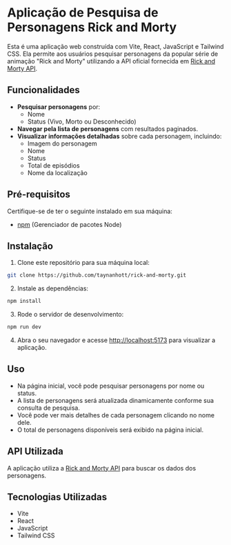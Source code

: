 
# Aplicação de Pesquisa de Personagens Rick and Morty

Esta é uma aplicação web construída com Vite, React, JavaScript e Tailwind CSS. Ela permite aos usuários pesquisar personagens da popular série de animação "Rick and Morty" utilizando a API oficial fornecida em [Rick and Morty API](https://rickandmortyapi.com/).

## Funcionalidades

- **Pesquisar personagens** por:
  - Nome
  - Status (Vivo, Morto ou Desconhecido)
- **Navegar pela lista de personagens** com resultados paginados.
- **Visualizar informações detalhadas** sobre cada personagem, incluindo:
  - Imagem do personagem
  - Nome
  - Status
  - Total de episódios
  - Nome da localização

## Pré-requisitos

Certifique-se de ter o seguinte instalado em sua máquina:

- [npm](https://www.npmjs.com/) (Gerenciador de pacotes Node)

## Instalação

1. Clone este repositório para sua máquina local:

```bash
git clone https://github.com/taynanhott/rick-and-morty.git
```

2. Instale as dependências:

```bash
npm install
```

3. Rode o servidor de desenvolvimento:

```bash
npm run dev
```

4. Abra o seu navegador e acesse [http://localhost:5173](http://localhost:5173) para visualizar a aplicação.

## Uso

- Na página inicial, você pode pesquisar personagens por nome ou status.
- A lista de personagens será atualizada dinamicamente conforme sua consulta de pesquisa.
- Você pode ver mais detalhes de cada personagem clicando no nome dele.
- O total de personagens disponíveis será exibido na página inicial.

## API Utilizada

A aplicação utiliza a [Rick and Morty API](https://rickandmortyapi.com/) para buscar os dados dos personagens.

## Tecnologias Utilizadas

- Vite
- React
- JavaScript
- Tailwind CSS
